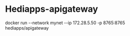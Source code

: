 # Hediapps-apigateway

 docker run --network mynet --ip 172.28.5.50 -p 8765:8765 hediapps/apigateway
